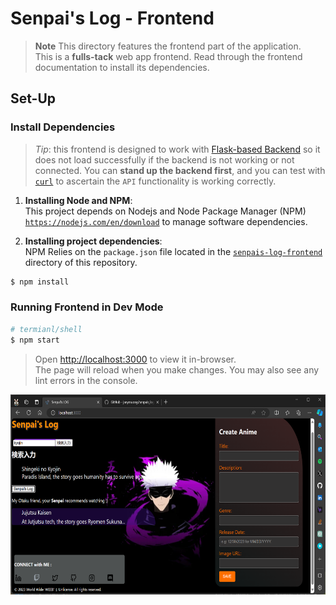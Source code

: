 # Senpai's Log - Frontend
> **Note**
> This directory features the frontend part of the application.  
> This is a **fulls-tack** web app frontend. Read through the frontend documentation to install its dependencies.


## Set-Up
### Install Dependencies
> _Tip_: this frontend is designed to work with [Flask-based Backend](../backend/flaskr/__init__.py) so it does not load successfully if the backend is not working or not connected. You can **stand up the backend first**, and you can test with [```curl```](https://curl.se/) to ascertain the `API` functionality is  working correctly.

1. **Installing Node and NPM**:  
This project depends on Nodejs and Node Package Manager (NPM) [`https://nodejs.com/en/download`](https://nodejs.org/en/download/) to manage software dependencies.

2. **Installing project dependencies**:  
NPM Relies on the `package.json` file located in the [`senpais-log-frontend`](./) directory of this repository.

```bash
$ npm install
```

### Running Frontend in Dev Mode

```bash
# termianl/shell
$ npm start
```

> Open [http://localhost:3000](http://localhost:3000) to view it in-browser.  
> The page will reload when you make changes. You may also see any lint errors in the console.

<p align="center">
  <img align="center" src="./public/public-facing.png" title="Tiles" height="320" width="640" style="padding-right:100px;" />
</p>
